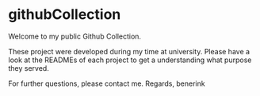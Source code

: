 # githubCollection
Welcome to my public Github Collection.

These project were developed during my time at university.
Please have a look at the READMEs of each project to get a understanding what purpose they served.

For further questions, please contact me.
Regards,
benerink

